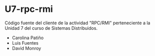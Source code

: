 # U7-rpc-rmi
Código fuente del cliente de la actividad "RPC/RMI" perteneciente a la Unidad 7 del curso de Sistemas Distribuidos.

- Carolina Patiño
- Luis Fuentes
- David Monroy
